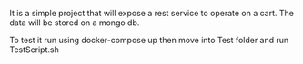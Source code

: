 It is a simple project that will expose a rest service to operate on a cart.
The data will be stored on a mongo db.

To test it run using
docker-compose up
then move into Test folder and run TestScript.sh
